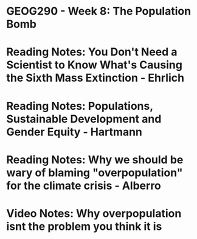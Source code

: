 # GEOG290 - Week 8: The Population Bomb

# Reading Notes: You Don't Need a Scientist to Know What's Causing the Sixth Mass Extinction - Ehrlich

# Reading Notes: Populations, Sustainable Development and Gender Equity - Hartmann

# Reading Notes: Why we should be wary of blaming "overpopulation" for the climate crisis - Alberro

# Video Notes: Why overpopulation isnt the problem you think it is